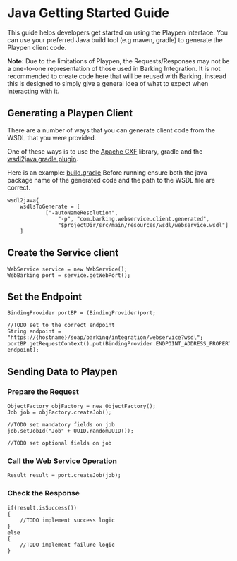 # Java Getting Started Guide


This guide helps developers get started on using the Playpen interface.
You can use your preferred Java build tool (e.g maven, gradle) to generate the Playpen client code.

**Note:** Due to the limitations of Playpen, the Requests/Responses may not be a one-to-one representation of those used in Barking Integration. It is not recommended to create code here that will be reused with Barking, instead this is designed to simply give a general idea of what to expect when interacting with it.


## Generating a Playpen Client

There are a number of ways that you can generate client code from the WSDL that you were provided.

One of these ways is to use the [Apache CXF](http://cxf.apache.org/) library, gradle and the [wsdl2java gradle plugin](https://github.com/nilsmagnus/wsdl2java).

Here is an example: [build.gradle](build.gradle)
Before running ensure both the java package name of the generated code and the path to the WSDL file are correct.

    wsdl2java{
        wsdlsToGenerate = [
                ["-autoNameResolution", 
                    "-p", "com.barking.webservice.client.generated",
                    "$projectDir/src/main/resources/wsdl/webservice.wsdl"]
        ]


## Create the Service client

	WebService service = new WebService();
	WebBarking port = service.getWebPort();


## Set the Endpoint 

	BindingProvider portBP = (BindingProvider)port;
	
    //TODO set to the correct endpoint
	String endpoint = "https://{hostname}/soap/barking/integration/webservice?wsdl";
	portBP.getRequestContext().put(BindingProvider.ENDPOINT_ADDRESS_PROPERTY, endpoint);

## Sending Data to Playpen

### Prepare the Request

    ObjectFactory objFactory = new ObjectFactory();
    Job job = objFactory.createJob();
    
    //TODO set mandatory fields on job
    job.setJobId("Job" + UUID.randomUUID());
    
    //TODO set optional fields on job


### Call the Web Service Operation

 	Result result = port.createJob(job);


### Check the Response

    if(result.isSuccess())
    {
    	//TODO implement success logic
    }
    else
    {
    	//TODO implement failure logic
    }

